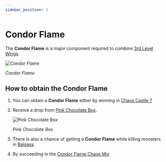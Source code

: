 ```yaml
---
sidebar_position: 3
---
```


# Condor Flame

The **Condor Flame** is a major component required to combine [3rd Level Wings](/crafting/wings/third-level-wings).

![Condor Flame](/img/items/others/condor-flame.png)

_Condor Flame_

## How to obtain the Condor Flame

1. You can obtain a **Condor Flame** either by winning in [Chaos Castle 7](/events/chaos-castle/)

2. Receive a drop from [Pink Chocolate Box](/items/item-bags/misc/pink-chocolate-box/).

   ![Pink Chocolate Box](/img/items/item-bags/pink-chocolate-box.png)

   _Pink Chocolate Box_

3. There is also a chance of getting a **Condor Flame** while killing monsters in [Balgass](/maps/balgass).

4. By succeeding in the [Condor Flame Chaos Mix](/crafting/wings/condor-flame)
